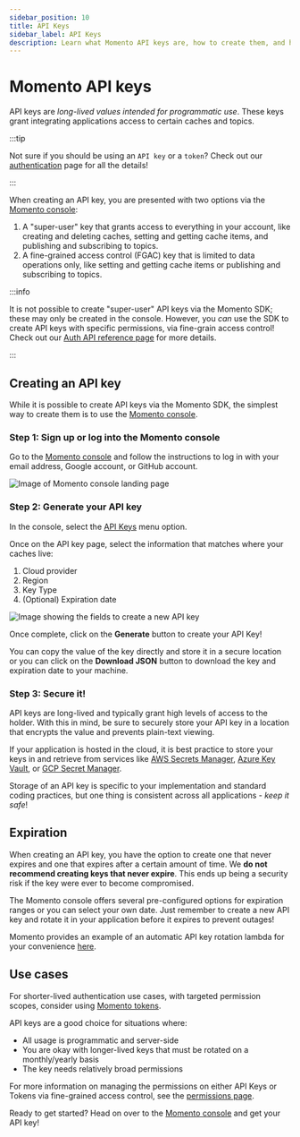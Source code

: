 ```yaml
---
sidebar_position: 10
title: API Keys
sidebar_label: API Keys
description: Learn what Momento API keys are, how to create them, and how they are used.
---
```


# Momento API keys

API keys are *long-lived values intended for programmatic use*. These keys grant integrating applications access to certain caches and topics.

:::tip

Not sure if you should be using an `API key` or a `token`? Check out our [authentication](./index.mdx) page for all the details!

:::

When creating an API key, you are presented with two options via the [Momento console](https://console.gomomento.com/tokens):

1. A "super-user" key that grants access to everything in your account, like creating and deleting caches, setting and getting cache items, and publishing and subscribing to topics.
2. A fine-grained access control (FGAC) key that is limited to data operations only, like setting and getting cache items or publishing and subscribing to topics.

:::info

It is not possible to create "super-user" API keys via the Momento SDK; these may only be created in the console. However, you *can* use the SDK to create API keys with specific permissions, via fine-grain access control! Check out our [Auth API reference page](./../api-reference/auth.md) for more details.

:::

## Creating an API key

While it is possible to create API keys via the Momento SDK, the simplest way to create them is to use the [Momento console](https://console.gomomento.com/tokens).

### Step 1: Sign up or log into the Momento console

Go to the [Momento console](https://console.gomomento.com/tokens) and follow the instructions to log in with your email address, Google account, or GitHub account.

![Image of Momento console landing page](@site/static/img/getting-started/console.png)

### Step 2: Generate your API key

In the console, select the [API Keys](https://console.gomomento.com/tokens) menu option.

Once on the API key page, select the information that matches where your caches live:

1. Cloud provider
2. Region
3. Key Type
3. (Optional) Expiration date

![Image showing the fields to create a new API key](@site/static/img/getting-started/select-provider-region.png)

Once complete, click on the **Generate** button to create your API Key!

You can copy the value of the key directly and store it in a secure location or you can click on the **Download JSON** button to download the key and expiration date to your machine.

### Step 3: Secure it!

API keys are long-lived and typically grant high levels of access to the holder. With this in mind, be sure to securely store your API key in a location that encrypts the value and prevents plain-text viewing.

If your application is hosted in the cloud, it is best practice to store your keys in and retrieve from services like [AWS Secrets Manager](https://aws.amazon.com/secrets-manager/), [Azure Key Vault](https://learn.microsoft.com/en-us/azure/key-vault/general/overview), or [GCP Secret Manager](https://cloud.google.com/secret-manager).

Storage of an API key is specific to your implementation and standard coding practices, but one thing is consistent across all applications - *keep it safe*!

## Expiration

When creating an API key, you have the option to create one that never expires and one that expires after a certain amount of time. We **do not recommend creating keys that never expire**. This ends up being a security risk if the key were ever to become compromised.

The Momento console offers several pre-configured options for expiration ranges or you can select your own date. Just remember to create a new API key and rotate it in your application before it expires to prevent outages!

Momento provides an example of an automatic API key rotation lambda for your convenience [here](https://github.com/momentohq/auth-token-refresh-lambda).

## Use cases

For shorter-lived authentication use cases, with targeted permission scopes, consider using [Momento tokens](./tokens.md).

API keys are a good choice for situations where:

* All usage is programmatic and server-side
* You are okay with longer-lived keys that must be rotated on a monthly/yearly basis
* The key needs relatively broad permissions

For more information on managing the permissions on either API Keys or Tokens via fine-grained access control, see the [permissions page](./permissions.md).

Ready to get started? Head on over to the [Momento console](https://console.gomomento.com/tokens) and get your API key!
